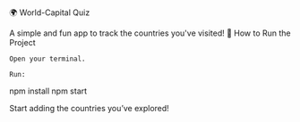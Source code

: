 🌍 World-Capital Quiz

A simple and fun app to track the countries you've visited!
🚀 How to Run the Project

    Open your terminal.

    Run:

npm install
npm start

Start adding the countries you’ve explored!
